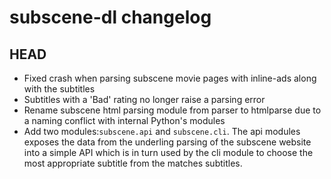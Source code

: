 # subscene-dl changelog

## HEAD

- Fixed crash when parsing subscene movie pages with inline-ads along
  with the subtitles
- Subtitles with a 'Bad' rating no longer raise a parsing error
- Rename subscene html parsing module from parser to htmlparse due to a
  naming conflict with internal Python's modules
- Add two modules:`subscene.api` and `subscene.cli`. The api modules
  exposes the data from the underling parsing of the subscene website into a simple
  API which is in turn used by the cli module to choose the most
  appropriate subtitle from the matches subtitles.
